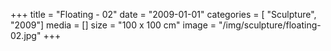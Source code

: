 +++
title = "Floating - 02"
date = "2009-01-01"
categories = [ "Sculpture", "2009"]
media = []
size = "100 x 100 cm"
image = "/img/sculpture/floating-02.jpg"
+++
